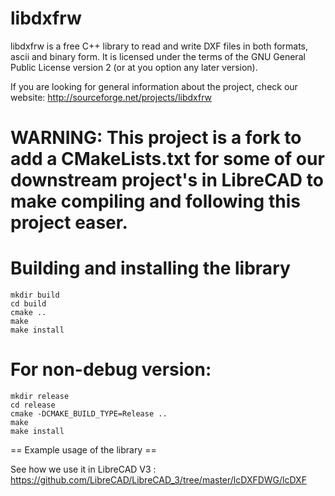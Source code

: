 libdxfrw
==========

libdxfrw is a free C++ library to read and write DXF files in both formats, ascii and binary form.
 It is licensed under the terms of the GNU General Public License version 2 (or at you option
any later version).


If you are looking for general information about the project, check our website:
http://sourceforge.net/projects/libdxfrw


WARNING: This project is a fork to add a CMakeLists.txt for some of our downstream project's in LibreCAD to make compiling and following this project easer.
==========

Building and installing the library
==========
```
mkdir build
cd build
cmake ..
make 
make install
```

For non-debug version:
==========

```
mkdir release
cd release
cmake -DCMAKE_BUILD_TYPE=Release ..
make 
make install
```


== Example usage of the library ==

See how we use it in LibreCAD V3 : https://github.com/LibreCAD/LibreCAD_3/tree/master/lcDXFDWG/lcDXF

